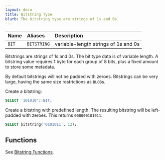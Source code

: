 ```yaml
---
layout: docu
title: Bitstring Type
blurb: The bitstring type are strings of 1s and 0s.
---
```


<div class="narrow_table"></div>

| Name | Aliases | Description |
|:---|:---|:---|
| `BIT` | `BITSTRING` | variable-length strings of 1s and 0s |

Bitstrings are strings of 1s and 0s. The bit type data is of variable length. A bitstring value requires 1 byte for each group of 8 bits, plus a fixed amount to store some metadata.

By default bitstrings will not be padded with zeroes.
Bitstrings can be very large, having the same size restrictions as `BLOB`s.

Create a bitstring:

```sql
SELECT '101010'::BIT;
```

Create a bitstring with predefined length. The resulting bitstring will be left-padded with zeroes. This returns `000000101011`:

```sql
SELECT bitstring('0101011', 12);
```

## Functions

See [Bitstring Functions](../functions/bitstring).

